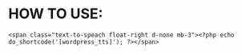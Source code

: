 # HOW TO USE:

```
<span class="text-to-speach float-right d-none mb-3"><?php echo do_shortcode('[wordpress_tts]'); ?></span>
```

